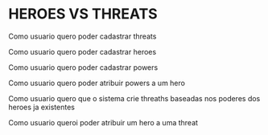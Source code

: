 # HEROES VS THREATS

Como usuario quero poder cadastrar threats

Como usuario quero poder cadastrar heroes

Como usuario quero poder cadastrar powers

Como usuario quero poder atribuir powers a um hero

Como usuario quero que o sistema crie threaths baseadas nos poderes dos heroes ja existentes

Como usuario queroi poder atribuir um hero a uma threat
